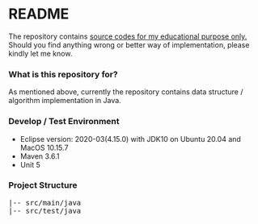 # README #

The repository contains <ins>source codes for my educational purpose only.</ins> Should you find anything wrong or better way of implementation, please kindly let me know.


### What is this repository for? ###

As mentioned above, currently the repository contains data structure / algorithm implementation in Java.

### Develop / Test Environment ###

* Eclipse version: 2020-03(4.15.0) with JDK10 on Ubuntu 20.04 and MacOS 10.15.7
* Maven 3.6.1
* Unit 5

### Project Structure ###

<pre>
|-- src/main/java
|-- src/test/java                      

</pre>
